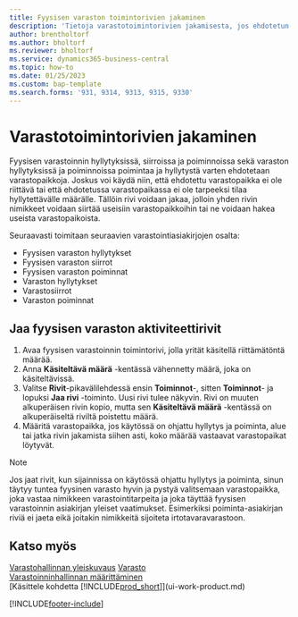 ```yaml
---
title: Fyysisen varaston toimintorivien jakaminen
description: 'Tietoja varastotoimintorivien jakamisesta, jos ehdotetun varastopaikan käytettävissä oleva kapasiteetti ei riitä.'
author: brentholtorf
ms.author: bholtorf
ms.reviewer: bholtorf
ms.service: dynamics365-business-central
ms.topic: how-to
ms.date: 01/25/2023
ms.custom: bap-template
ms.search.forms: '931, 9314, 9313, 9315, 9330'
---
```

# <a name="split-warehouse-activity-lines"></a>Varastotoimintorivien jakaminen

Fyysisen varastoinnin hyllytyksissä, siirroissa ja poiminnoissa sekä varaston hyllytyksissä ja poiminnoissa poimintaa ja hyllytystä varten ehdotetaan varastopaikkoja. Joskus voi käydä niin, että ehdotettu varastopaikka ei ole riittävä tai että ehdotetussa varastopaikassa ei ole tarpeeksi tilaa hyllytettävälle määrälle. Tällöin rivi voidaan jakaa, jolloin yhden rivin nimikkeet voidaan siirtää useisiin varastopaikkoihin tai ne voidaan hakea useista varastopaikoista.  

Seuraavasti toimitaan seuraavien varastointiasiakirjojen osalta:

* Fyysisen varaston hyllytykset
* Fyysisen varaston siirrot
* Fyysisen varaston poiminnat
* Varaston hyllytykset
* Varastosiirrot
* Varaston poiminnat  

## <a name="to-split-warehouse-activity-lines"></a>Jaa fyysisen varaston aktiviteettirivit

1. Avaa fyysisen varastoinnin toimintorivi, jolla yrität käsitellä riittämätöntä määrää.  
2. Anna **Käsiteltävä määrä** -kentässä vähennetty määrä, joka on käsiteltävissä.  
3. Valitse **Rivit**-pikavälilehdessä ensin **Toiminnot**-, sitten **Toiminnot**- ja lopuksi **Jaa rivi** -toiminto. Uusi rivi tulee näkyvin. Rivi on muuten alkuperäisen rivin kopio, mutta sen **Käsiteltävä määrä** -kentässä on alkuperäiseltä riviltä poistettu määrä.  
4. Määritä varastopaikka, jos käytössä on ohjattu hyllytys ja poiminta, alue tai jatka rivin jakamista siihen asti, koko määrää vastaavat varastopaikat löytyvät.  

> [!NOTE]  
> Jos jaat rivit, kun sijainnissa on käytössä ohjattu hyllytys ja poiminta, sinun täytyy tuntea fyysinen varasto hyvin ja pystyä valitsemaan varastopaikka, joka vastaa nimikkeen varastointitarpeita ja joka täyttää fyysisen varastoinnin asiakirjan yleiset vaatimukset. Esimerkiksi poiminta-asiakirjan riviä ei jaeta eikä joitakin nimikkeitä sijoiteta irtotavaravarastoon.  

## <a name="see-also"></a>Katso myös

[Varastohallinnan yleiskuvaus](design-details-warehouse-management.md)
[Varasto](inventory-manage-inventory.md)  
[Varastoinninhallinnan määrittäminen](warehouse-setup-warehouse.md)  
[Käsittele kohdetta [!INCLUDE[prod_short](includes/prod_short.md)]](ui-work-product.md)


[!INCLUDE[footer-include](includes/footer-banner.md)]
